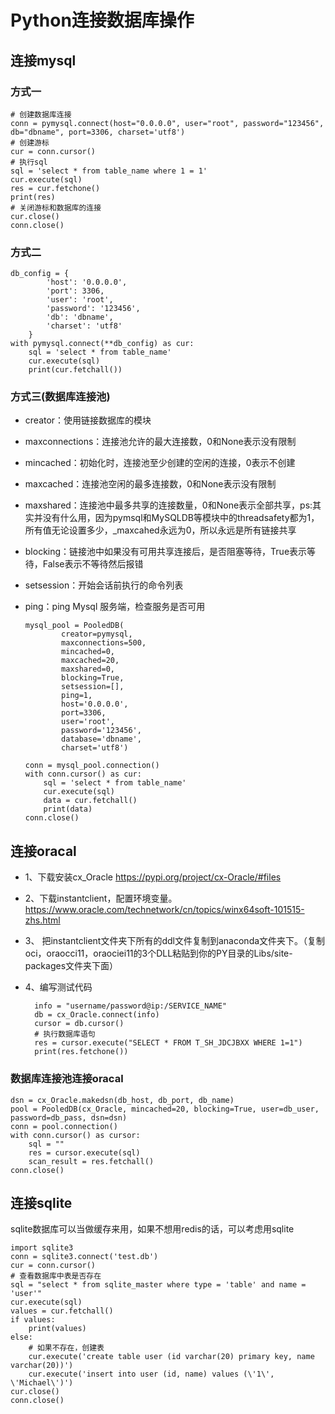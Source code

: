 # Python连接数据库操作
## 连接mysql
### 方式一

    # 创建数据库连接
    conn = pymysql.connect(host="0.0.0.0", user="root", password="123456", db="dbname", port=3306, charset='utf8')
    # 创建游标
    cur = conn.cursor()
    # 执行sql
    sql = 'select * from table_name where 1 = 1'
    cur.execute(sql)
    res = cur.fetchone()
    print(res)
    # 关闭游标和数据库的连接
    cur.close()
    conn.close()

### 方式二

    db_config = {
            'host': '0.0.0.0',
            'port': 3306,
            'user': 'root',
            'password': '123456',
            'db': 'dbname',
            'charset': 'utf8'
        }
    with pymysql.connect(**db_config) as cur:
        sql = 'select * from table_name'
        cur.execute(sql)
        print(cur.fetchall())

### 方式三(数据库连接池)
* creator：使用链接数据库的模块
* maxconnections：连接池允许的最大连接数，0和None表示没有限制
* mincached：初始化时，连接池至少创建的空闲的连接，0表示不创建
* maxcached：连接池空闲的最多连接数，0和None表示没有限制
* maxshared：连接池中最多共享的连接数量，0和None表示全部共享，ps:其实并没有什么用，因为pymsql和MySQLDB等模块中的threadsafety都为1，所有值无论设置多少，_maxcahed永远为0，所以永远是所有链接共享
* blocking：链接池中如果没有可用共享连接后，是否阻塞等待，True表示等待，False表示不等待然后报错
* setsession：开始会话前执行的命令列表
* ping：ping Mysql 服务端，检查服务是否可用

      mysql_pool = PooledDB(
              creator=pymysql,  
              maxconnections=500,  
              mincached=0,  
              maxcached=20,  
              maxshared=0, 
              blocking=True,  
              setsession=[],  
              ping=1,  
              host='0.0.0.0',
              port=3306,
              user='root',
              password='123456',
              database='dbname',
              charset='utf8')

      conn = mysql_pool.connection()
      with conn.cursor() as cur:
          sql = 'select * from table_name'
          cur.execute(sql)
          data = cur.fetchall()
          print(data)
      conn.close()

## 连接oracal
* 1、下载安装cx_Oracle    https://pypi.org/project/cx-Oracle/#files
* 2、下载instantclient，配置环境变量。    https://www.oracle.com/technetwork/cn/topics/winx64soft-101515-zhs.html
* 3、 把instantclient文件夹下所有的ddl文件复制到anaconda文件夹下。（复制oci，oraocci11，oraociei11的3个DLL粘贴到你的PY目录的Libs/site-packages文件夹下面）
* 4、编写测试代码

        info = "username/password@ip:/SERVICE_NAME"
        db = cx_Oracle.connect(info)
        cursor = db.cursor()
        # 执行数据库语句
        res = cursor.execute("SELECT * FROM T_SH_JDCJBXX WHERE 1=1")
        print(res.fetchone())

### 数据库连接池连接oracal

    dsn = cx_Oracle.makedsn(db_host, db_port, db_name)
    pool = PooledDB(cx_Oracle, mincached=20, blocking=True, user=db_user, password=db_pass, dsn=dsn)
    conn = pool.connection()
    with conn.cursor() as cursor:
        sql = ""
        res = cursor.execute(sql)
        scan_result = res.fetchall()
    conn.close()

## 连接sqlite
sqlite数据库可以当做缓存来用，如果不想用redis的话，可以考虑用sqlite

    import sqlite3
    conn = sqlite3.connect('test.db')
    cur = conn.cursor()
    # 查看数据库中表是否存在
    sql = "select * from sqlite_master where type = 'table' and name = 'user'"
    cur.execute(sql)
    values = cur.fetchall()
    if values:
        print(values)
    else:
        # 如果不存在，创建表
        cur.execute('create table user (id varchar(20) primary key, name varchar(20))')
        cur.execute('insert into user (id, name) values (\'1\', \'Michael\')')
    cur.close()
    conn.close()
